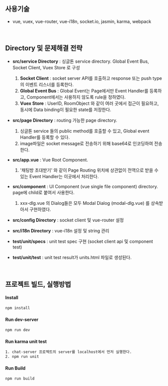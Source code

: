 ## 사용기술

- vue, vuex, vue-router, vue-i18n, socket.io, jasmin, karma, webpack
<br>

## Directory 및 문제해결 전략

* **src/service Directory** : 싱글톤 service directory. Global Event Bus, Socket Client, Vuex Store 로 구성
    1) **Socket Client** : socket server API를 호출하고 response 또는 push type의 이벤트 리스너를 등록한다.
    2) **Global Event Bus** : Global Event는 Page에서만 Event Handler를 등록하고, Component에서는 사용하지 않도록 rule을 정하였다. 
    3) **Vuex Store** : UserID, RoomObject 와 같이 여러 곳에서 접근이 필요하고, 동시에 Data binding이 필요한 state를 저장한다.

* **src/page Directory** : routing 가능한 page directory. 
    1) 싱글톤 service 들의 public method를 호출할 수 있고, Global event Handler를 등록할 수 있다.
    2) image파일은 socket message로 전송하기 위해 base64로 인코딩하여 전송한다.

* **src/app.vue** : Vue Root Component. 
    1) '채팅방 초대받기' 와 같이 Page Routing 위치에 상관없이 전역으로 받을 수 있는 Event Handler는 이곳에서 처리한다.

* **src/component** : UI Component (vue single file component) directory. page에 child로 붙여서 사용한다.
    1) xxx-dlg.vue 의 Dialog들은 모두 Modal Dialog (modal-dlg.vue) 를 상속받아서 구현하였다.

* **src/config Directory** : socket client 및 vue-router 설정

* **src/i18n Directory** : vue-i18n 설정 및 string 관리

* **test/unit/specs** : unit test spec 구현 (socket client api 및 component test)

* **test/unit/test** : unit test result가 units.html 파일로 생성된다.

<br>

## 프로젝트 빌드, 실행방법

#### Install
```sh
npm install
```

#### Run dev-server
```sh
npm run dev
```

#### Run karma unit test
```sh
1. chat-server 프로젝트의 server를 localhost에서 먼저 실행한다.
2. npm run unit
```

#### Run Build
```sh
npm run build
```